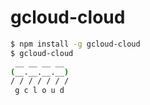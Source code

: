 # gcloud-cloud

```sh
$ npm install -g gcloud-cloud
$ gcloud-cloud
 __ __ __ __
(__.__.__.__)
/ / / / / / /
 g c l o u d
```

